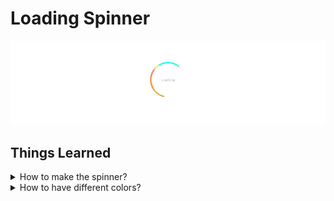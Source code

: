 # Loading Spinner

![Output gif](https://raw.githubusercontent.com/im-ashish00/front-end-mini-projects/main/css-projects/03-loading-spinner/assets/output.gif)

## Things Learned   
    
<details>
    <summary>How to make the spinner?</summary>
     &emsp;&emsp;Using transparent border-top and rotating the whole div element at different animation-speed.
</details>

<details>
    <summary>How to have different colors?</summary>
     &emsp;&emsp;Using mix-blend-mode property.Different divs for different colors rotating at different speed but when overlaid, color is decided based on the two overlaid colors.
</details>